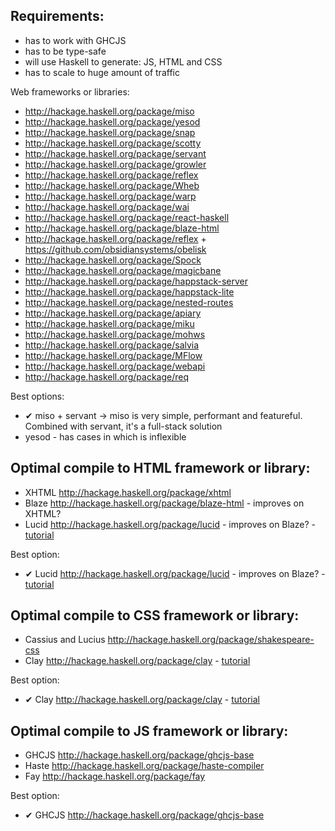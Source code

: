 ## Requirements:

* has to work with GHCJS
* has to be type-safe
* will use Haskell to generate: JS, HTML and CSS
* has to scale to huge amount of traffic

Web frameworks or libraries:

* http://hackage.haskell.org/package/miso
* http://hackage.haskell.org/package/yesod
* http://hackage.haskell.org/package/snap
* http://hackage.haskell.org/package/scotty
* http://hackage.haskell.org/package/servant
* http://hackage.haskell.org/package/growler
* http://hackage.haskell.org/package/reflex
* http://hackage.haskell.org/package/Wheb
* http://hackage.haskell.org/package/warp
* http://hackage.haskell.org/package/wai
* http://hackage.haskell.org/package/react-haskell
* http://hackage.haskell.org/package/blaze-html
* http://hackage.haskell.org/package/reflex + https://github.com/obsidiansystems/obelisk
* http://hackage.haskell.org/package/Spock
* http://hackage.haskell.org/package/magicbane
* http://hackage.haskell.org/package/happstack-server
* http://hackage.haskell.org/package/happstack-lite
* http://hackage.haskell.org/package/nested-routes
* http://hackage.haskell.org/package/apiary
* http://hackage.haskell.org/package/miku
* http://hackage.haskell.org/package/mohws
* http://hackage.haskell.org/package/salvia
* http://hackage.haskell.org/package/MFlow
* http://hackage.haskell.org/package/webapi
* http://hackage.haskell.org/package/req


Best options:

* ✔ miso + servant -> miso is very simple, performant and featureful. Combined with servant, it's a full-stack solution
* yesod - has cases in which is inflexible

## Optimal compile to HTML framework or library:

* XHTML http://hackage.haskell.org/package/xhtml
* Blaze http://hackage.haskell.org/package/blaze-html - improves on XHTML?
* Lucid http://hackage.haskell.org/package/lucid - improves on Blaze? - [tutorial](https://chrisdone.com/posts/lucid/)

Best option:

* ✔ Lucid http://hackage.haskell.org/package/lucid - improves on Blaze? - [tutorial](https://chrisdone.com/posts/lucid/)


## Optimal compile to CSS framework or library:

* Cassius and Lucius http://hackage.haskell.org/package/shakespeare-css
* Clay http://hackage.haskell.org/package/clay - [tutorial](http://fvisser.nl/clay/)

Best option:

* ✔ Clay http://hackage.haskell.org/package/clay - [tutorial](http://fvisser.nl/clay/)

## Optimal compile to JS framework or library:

* GHCJS http://hackage.haskell.org/package/ghcjs-base
* Haste http://hackage.haskell.org/package/haste-compiler
* Fay http://hackage.haskell.org/package/fay

Best option:

* ✔ GHCJS http://hackage.haskell.org/package/ghcjs-base